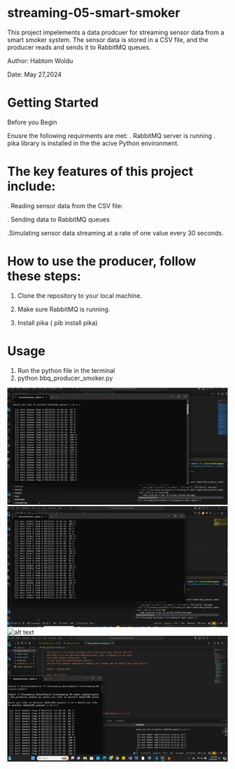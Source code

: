 # streaming-05-smart-smoker

This project impelements a data prodcuer for streaming sensor data from a smart smoker system. The sensor data is stored in a CSV file, and the producer reads and sends it to RabbitMQ queues. 

Author: Habtom Woldu

Date: May 27,2024

# Getting Started 


Before you Begin

Enusre the following requirments are met:
. RabbitMQ server is running
. pika library is installed in the the acive Python environment.

# The key features of this project include:
. Reading sensor data from the CSV file:

. Sending data to RabbitMQ queues 

.Simulating sensor data streaming at a rate of one value every 30 seconds.

# How to use the producer, follow these steps:
1. Clone the repository to your local machine.
   
3. Make sure RabbitMQ is running.
   
5. Install pika ( pib install pika)

# Usage
1. Run the python file in the terminal 
2. python bbq_producer_smoker.py

![alt text](image.png)
![alt text](image-1.png)
![alt text](RabbitMQ.png)
![alt text](image-3.png)


